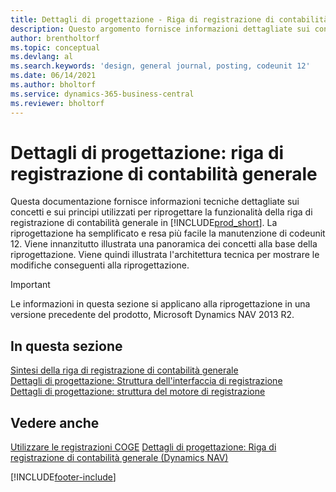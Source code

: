 ```yaml
---
title: Dettagli di progettazione - Riga di registrazione di contabilità generale
description: Questo argomento fornisce informazioni dettagliate sui concetti e sui principi utilizzati per riprogettare la funzionalità della riga di registrazione di contabilità generale in Business Central.
author: brentholtorf
ms.topic: conceptual
ms.devlang: al
ms.search.keywords: 'design, general journal, posting, codeunit 12'
ms.date: 06/14/2021
ms.author: bholtorf
ms.service: dynamics-365-business-central
ms.reviewer: bholtorf
---
```

# <a name="design-details-general-journal-post-line"></a>Dettagli di progettazione: riga di registrazione di contabilità generale

Questa documentazione fornisce informazioni tecniche dettagliate sui concetti e sui principi utilizzati per riprogettare la funzionalità della riga di registrazione di contabilità generale in [!INCLUDE[prod_short](includes/prod_short.md)]. La riprogettazione ha semplificato e resa più facile la manutenzione di codeunit 12. Viene innanzitutto illustrata una panoramica dei concetti alla base della riprogettazione. Viene quindi illustrata l'architettura tecnica per mostrare le modifiche conseguenti alla riprogettazione.  

> [!IMPORTANT]
> Le informazioni in questa sezione si applicano alla riprogettazione in una versione precedente del prodotto, Microsoft Dynamics NAV 2013 R2.

## <a name="in-this-section"></a>In questa sezione

[Sintesi della riga di registrazione di contabilità generale](design-details-general-journal-post-line-overview.md)  
[Dettagli di progettazione: Struttura dell'interfaccia di registrazione](design-details-posting-interface-structure.md)  
[Dettagli di progettazione: struttura del motore di registrazione](design-details-posting-engine-structure.md)  

## <a name="see-also"></a>Vedere anche

[Utilizzare le registrazioni COGE](ui-work-general-journals.md)
[Dettagli di progettazione: Riga di registrazione di contabilità generale (Dynamics NAV)](/dynamics-nav-app/design-details-general-journal-post-line)  

[!INCLUDE[footer-include](includes/footer-banner.md)]

